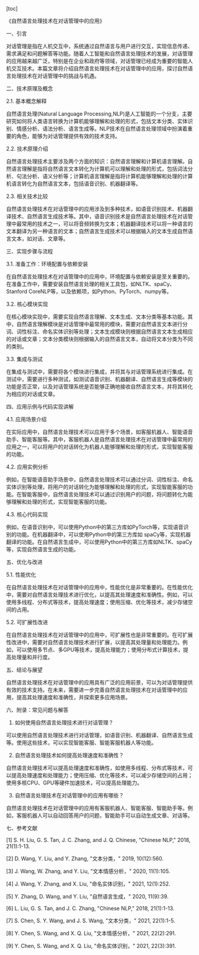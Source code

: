 
[toc]                    
                
                
《自然语言处理技术在对话管理中的应用》

一、引言

对话管理是指在人机交互中，系统通过自然语言与用户进行交互，实现信息传递、需求满足和问题解答等功能。随着人工智能和自然语言处理技术的发展，对话管理的应用越来越广泛，特别是在企业和政府等领域，对话管理已经成为重要的智能人机交互技术。本篇文章将介绍自然语言处理技术在对话管理中的应用，探讨自然语言处理技术在对话管理中的挑战与机遇。

二、技术原理及概念

2.1. 基本概念解释

自然语言处理(Natural Language Processing,NLP)是人工智能的一个分支，主要研究如何将人类语言转换为计算机能够理解和处理的形式，包括文本分类、实体识别、情感分析、语法分析、语言生成等。NLP技术在自然语言处理领域中扮演着重要的角色，能够为对话管理提供有效的技术支持。

2.2. 技术原理介绍

自然语言处理技术主要涉及两个方面的知识：自然语言理解和计算机语言理解。自然语言理解是指将自然语言文本转化为计算机可以理解和处理的形式，包括词法分析、句法分析、语义分析等；计算机语言理解是指将计算机能够理解和处理的计算机语言转化为自然语言文本，包括语音识别、机器翻译等。

2.3. 相关技术比较

自然语言处理技术在对话管理中的应用涉及到多种技术，如语音识别技术、机器翻译技术、自然语言生成技术等。其中，语音识别技术是自然语言处理技术在对话管理中最常用的技术之一，可以将音频转换为文本；机器翻译技术可以将一种语言的文本翻译为另一种语言的文本；自然语言生成技术可以根据输入的文本生成自然语言文本，如对话、文章等。

三、实现步骤与流程

3.1. 准备工作：环境配置与依赖安装

在自然语言处理技术在对话管理中的应用中，环境配置与依赖安装是至关重要的。在准备工作中，需要安装自然语言处理的相关工具包，如NLTK、spaCy、Stanford CoreNLP等，以及依赖项，如Python、PyTorch、numpy等。

3.2. 核心模块实现

在核心模块实现中，需要实现自然语言理解、文本生成、文本分类等基本功能。其中，自然语言理解模块是对话管理中最常用的模块，需要对自然语言文本进行分词、词性标注、命名实体识别等处理；文本生成模块则根据自然语言文本生成相应的对话或文章；文本分类模块则根据输入的自然语言文本，自动将文本分类为不同的类别。

3.3. 集成与测试

在集成与测试中，需要将各个模块进行集成，并将其与对话管理系统进行集成。在测试中，需要进行多种测试，如测试语音识别、机器翻译、自然语言生成等模块的功能是否正常，以及对话管理系统是否能够正确地接收自然语言文本，并将其转化为相应的对话或文章。

四、应用示例与代码实现讲解

4.1. 应用场景介绍

在实际应用中，自然语言处理技术可以应用于多个场景，如客服机器人、智能语音助手、智能客服等。其中，客服机器人是自然语言处理技术在对话管理中最常用的应用之一，可以将用户的对话转化为机器人能够理解和处理的形式，实现智能客服的功能。

4.2. 应用实例分析

例如，在智能语音助手场景中，自然语言处理技术可以通过分词、词性标注、命名实体识别等处理，将用户的对话转化为能够理解和处理的形式，实现智能客服的功能。在智能客服中，自然语言处理技术可以通过识别用户的问题，将问题转化为能够理解和处理的形式，实现智能客服的功能。

4.3. 核心代码实现

例如，在语音识别中，可以使用Python中的第三方库如PyTorch等，实现语音识别的功能。在机器翻译中，可以使用Python中的第三方库如 spaCy等，实现机器翻译的功能。在自然语言生成中，可以使用Python中的第三方库如NLTK、spaCy等，实现自然语言生成的功能。

五、优化与改进

5.1. 性能优化

在自然语言处理技术在对话管理中的应用中，性能优化是非常重要的。在性能优化中，需要对自然语言处理技术进行优化，以提高其处理速度和准确性。例如，可以使用多线程、分布式等技术，提高处理速度；使用压缩、优化等技术，减少存储空间的占用。

5.2. 可扩展性改进

在自然语言处理技术在对话管理中的应用中，可扩展性也是非常重要的。在可扩展性改进中，需要对自然语言处理技术进行扩展，以提高其处理量和处理能力。例如，可以使用多节点、多GPU等技术，提高处理能力；使用分布式计算技术，提高处理量和并行度。

五、结论与展望

自然语言处理技术在对话管理中的应用具有广泛的应用前景，可以为对话管理提供有效的技术支持。在未来，需要进一步完善自然语言处理技术在对话管理中的应用，提高其处理速度和准确性，并探索更多应用场景。

六、附录：常见问题与解答

1. 如何使用自然语言处理技术进行对话管理？

可以使用自然语言处理技术进行对话管理，如语音识别、机器翻译、自然语言生成等。使用这些技术，可以实现智能客服、智能客服机器人等功能。

2. 自然语言处理技术如何提高处理速度和准确性？

自然语言处理技术可以提高处理速度和准确性，如使用多线程、分布式等技术，可以提高处理速度和处理能力；使用压缩、优化等技术，可以减少存储空间的占用；使用多核CPU、GPU等硬件加速技术，可以提高处理能力。

3. 自然语言处理技术在对话管理中的应用有哪些？

自然语言处理技术在对话管理中的应用有客服机器人、智能客服、智能助手等。例如，客服机器人可以自动回答用户的问题，智能助手可以自动生成文章、对话等。

七、参考文献

[1] S. H. Liu, G. S. Tan, J. C. Zhang, and J. Q. Chinese, "Chinese NLP," 2018, 21(1):1-13.

[2] D. Wang, Y. Liu, and Y. Zhang, "文本分类，" 2019, 10(12):560.

[3] J. Wang, W. Zhang, and Y. Liu, "文本情感分析，" 2020, 11(1):105.

[4] J. Wang, Y. Zhang, and X. Liu, "命名实体识别，" 2021, 12(1):252.

[5] Y. Zhang, D. Wang, and Y. Liu, "自然语言生成，" 2020, 11(9):39.

[6] L. Liu, G. S. Tan, and J. C. Zhang, "Chinese NLP," 2018, 21(1):1-13.

[7] S. Chen, S. Y. Wang, and J. S. Wang, "文本分类，" 2021, 22(1):1-5.

[8] Y. Chen, S. Wang, and X. Q. Liu, "文本情感分析，" 2021, 22(2):291.

[9] Y. Chen, S. Wang, and X. Q. Liu, "命名实体识别，" 2021, 22(3):391.

